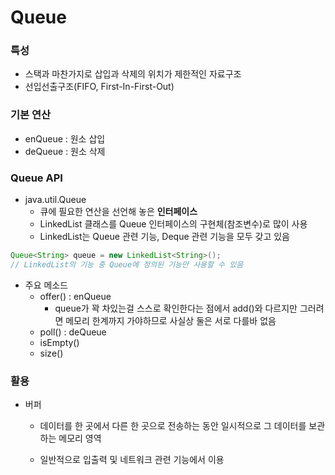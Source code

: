 # Queue

### 특성

- 스택과 마찬가지로 삽입과 삭제의 위치가 제한적인 자료구조
- 선입선출구조(FIFO, First-In-First-Out)



### 기본 연산

- enQueue : 원소 삽입
- deQueue : 원소 삭제



### Queue API

- java.util.Queue
  - 큐에 필요한 연산을 선언해 놓은 **인터페이스**
  - LinkedList 클래스를 Queue 인터페이스의 구현체(참조변수)로 많이 사용
  - LinkedList는 Queue 관련 기능, Deque 관련 기능을 모두 갖고 있음

```java
Queue<String> queue = new LinkedList<String>();
// LinkedList의 기능 중 Queue에 정의된 기능만 사용할 수 있음
```



- 주요 메소드
  - offer() : enQueue
    - queue가 꽉 차있는걸 스스로 확인한다는 점에서 add()와 다르지만 그러려면 메모리 한계까지 가야하므로 사실상 둘은 서로 다를바 없음
  - poll()   : deQueue
  - isEmpty()
  - size()



### 활용

- 버퍼

  - 데이터를 한 곳에서 다른 한 곳으로 전송하는 동안 일시적으로 그 데이터를 보관하는 메모리 영역

  - 일반적으로 입출력 및 네트워크 관련 기능에서 이용

    